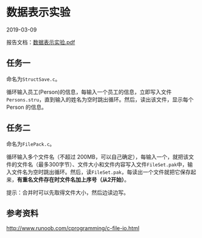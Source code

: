 # 数据表示实验

2019-03-09

报告文档：[数据表示实验.pdf](数据表示实验.pdf)



## 任务一

命名为`StructSave.c`。

循环输入员工(Person)的信息，每输入一个员工的信息，立即写入文件`Persons.stru`，直到输入的姓名为空时跳出循环。然后，读出该文件，显示每个 Person 的信息。



## 任务二

命名为`FilePack.c`。

循环输入多个文件名（不超过 200MB，可以自己确定），每输入一个，就把该文件的文件名（最多300字节）、文件大小和文件内容写入文件`FileSet.pak`中，输入文件名为空时跳出循环。然后，读`FileSet.pak`，每读出一个文件就把它保存起来，**有重名文件存在时文件名加上序号（从2开始）**。

提示：合并时可以先取得文件大小，然后边读边写。



## 参考资料

http://www.runoob.com/cprogramming/c-file-io.html